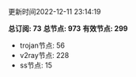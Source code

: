 更新时间2022-12-11 23:14:19

**总订阅: 73**
**总节点: 973**
**有效节点: 299**
- trojan节点: 56
- v2ray节点: 228
- ss节点: 15
